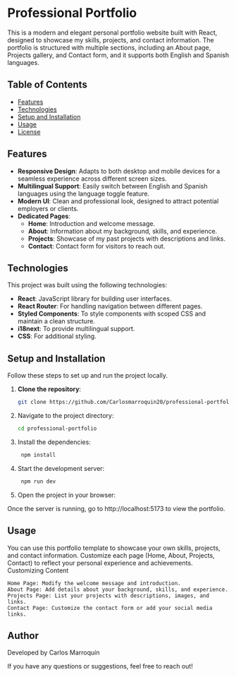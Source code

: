 # Professional Portfolio

This is a modern and elegant personal portfolio website built with React, designed to showcase my skills, projects, and contact information. The portfolio is structured with multiple sections, including an About page, Projects gallery, and Contact form, and it supports both English and Spanish languages.

## Table of Contents

- [Features](#features)
- [Technologies](#technologies)
- [Setup and Installation](#setup-and-installation)
- [Usage](#usage)
- [License](#license)

## Features

- **Responsive Design**: Adapts to both desktop and mobile devices for a seamless experience across different screen sizes.
- **Multilingual Support**: Easily switch between English and Spanish languages using the language toggle feature.
- **Modern UI**: Clean and professional look, designed to attract potential employers or clients.
- **Dedicated Pages**:
  - **Home**: Introduction and welcome message.
  - **About**: Information about my background, skills, and experience.
  - **Projects**: Showcase of my past projects with descriptions and links.
  - **Contact**: Contact form for visitors to reach out.

## Technologies

This project was built using the following technologies:

- **React**: JavaScript library for building user interfaces.
- **React Router**: For handling navigation between different pages.
- **Styled Components**: To style components with scoped CSS and maintain a clean structure.
- **i18next**: To provide multilingual support.
- **CSS**: For additional styling.

## Setup and Installation

Follow these steps to set up and run the project locally.

1. **Clone the repository**:

   ```bash
   git clone https://github.com/Carlosmarroquin20/professional-portfolio.git

2. Navigate to the project directory:

    ```bash
    cd professional-portfolio
    
3. Install the dependencies:
 
   ```bash
    npm install

4. Start the development server:

   ```bash
    npm run dev

5. Open the project in your browser:

Once the server is running, go to http://localhost:5173 to view the portfolio.


## Usage

You can use this portfolio template to showcase your own skills, projects, and contact information. Customize each page (Home, About, Projects, Contact) to reflect your personal experience and achievements.
Customizing Content

    Home Page: Modify the welcome message and introduction.
    About Page: Add details about your background, skills, and experience.
    Projects Page: List your projects with descriptions, images, and links.
    Contact Page: Customize the contact form or add your social media links.


## Author

Developed by Carlos Marroquín

If you have any questions or suggestions, feel free to reach out!





  
   
